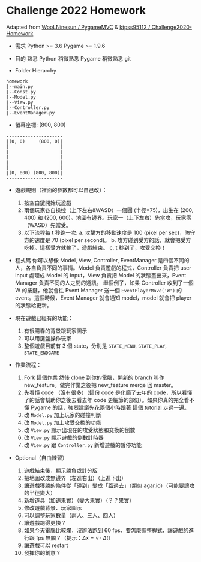 # Challenge 2022 Homework

Adapted from [WooLNinesun / PygameMVC](https://github.com/WooLNinesun/PygameMVC) \& [ktpss95112 / Challenge2020-Homework](https://github.com/ktpss95112/Challenge2020-Homework)

* 需求
Python >= 3.6
Pygame >= 1.9.6

* 目的
熟悉 Python
稍微熟悉 Pygame
稍微熟悉 git

* Folder Hierarchy
```
homework
|--main.py
|--Const.py
|--Model.py
|--View.py
|--Controller.py
|--EventManager.py
```

* 螢幕座標: (800, 800)
```
---------------------
|(0, 0)     (800, 0)|
|                   |
|                   |
|                   |
|                   |
|                   |
|(0, 800) (800, 800)|
---------------------
```

* 遊戲規則（裡面的參數都可以自己改）：
    1. 按空白鍵開始玩遊戲
    2. 兩個玩家各自操控（上下左右&WASD）一個圓 (半徑=75)，出生在 (200, 400) 和 (200, 600)。地圖有邊界。玩家一（上下左右）先當攻，玩家零（WASD）先當受。
    3. 以下流程每 t 秒跑一次:
        a. 攻擊方的移動速度是 100 (pixel per sec)，防守方的速度是 70 (pixel per second)。
        b. 攻方碰到受方的話，就會把受方吃掉。這樣受方就輸了，遊戲結束。
        c. t 秒到了，攻受交換！


* 程式碼
你可以想像 Model, View, Controller, EventManager 是四個不同的人，各自負責不同的事情。Model 負責遊戲的程式，Controller 負責把 user input 處理成 Model 的 input，View 負責把 Model 的狀態畫出來，Event Manager 負責不同的人之間的通訊。
舉個例子，如果 Controller 收到了一個 W 的按鍵，他就會往 Event Manager 送一個 `EventPlayerMove('W')` 的 event。這個時候，Event Manager 就會通知 model，model 就會把 player 的狀態給更新。


* 現在遊戲已經有的功能：
    1. 有很陽春的背景跟玩家圖示
    2. 可以用鍵盤操作玩家
    3. 整個遊戲目前有 3 個 state，分別是 `STATE_MENU`, `STATE_PLAY`, `STATE_ENDGAME`



* 作業流程：
    1. Fork [這個作業](https://github.com/ktpss95112/Challenge2020-Homework) 然後 clone 到你的電腦，開新的 branch 叫作 new_feature。做完作業之後把 new_feature merge 回 master。
    2. 先看懂 code （沒有很多）（這份 code 是化簡了去年的 code，所以看懂了的話會幫助你之後去看去年 code 更細節的部份）。如果你真的完全看不懂 Pygame 的話，強烈建議先花兩個小時跟著 [這個 tutorial](https://nerdparadise.com/programming/pygame/part1) 走過一遍。
    3. 改 `Model.py` 加上玩家的碰撞判斷
    4. 改 `Model.py` 加上攻受交換的功能
    5. 改 `View.py` 顯示出現在的攻受狀態和交換的倒數
    6. 改 `View.py` 顯示遊戲的倒數計時器
    7. 改 `View.py` 跟 `Controller.py` 新增遊戲的暫停功能



* Optional（自由練習）
    1. 遊戲結束後，顯示勝負或計分版
    3. 把地圖改成無邊界（左進右出）（上進下出）
    4. 讓遊戲獲勝的條件從「碰到」變成「蓋過去」（類似 agar.io）（可能要讓攻的半徑變大）
    5. 新增道具（加速果實）（變大果實）（？？果實）
    6. 修改遊戲背景、玩家圖示
    7. 可以調整玩家數量（兩人、三人、四人）
    8. 讓遊戲跑得更快？
    9. 如果今天電腦比較爛，沒辦法跑到 60 fps，要怎麼調整程式，讓遊戲的進行跟 fps 無關？（提示：$\Delta x = v \cdot \Delta t$）
    10. 讓遊戲可以 restart
    11. 發揮你的創意？


